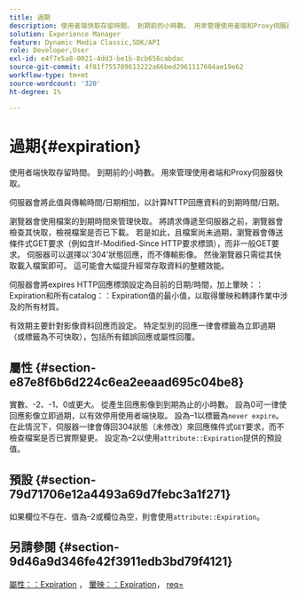 ```yaml
---
title: 過期
description: 使用者端快取存留時間。 到期前的小時數。 用來管理使用者端和Proxy伺服器快取。
solution: Experience Manager
feature: Dynamic Media Classic,SDK/API
role: Developer,User
exl-id: e4f7e5a8-0021-4dd3-be1b-8cb656cabdac
source-git-commit: 4f81f755789613222a66bed2961117604ae19e62
workflow-type: tm+mt
source-wordcount: '320'
ht-degree: 1%

---
```


# 過期{#expiration}

使用者端快取存留時間。 到期前的小時數。 用來管理使用者端和Proxy伺服器快取。

伺服器會將此值與傳輸時間/日期相加，以計算NTTP回應資料的到期時間/日期。

瀏覽器會使用檔案的到期時間來管理快取。 將請求傳遞至伺服器之前，瀏覽器會檢查其快取，檢視檔案是否已下載。 若是如此，且檔案尚未過期，瀏覽器會傳送條件式GET要求（例如含If-Modified-Since HTTP要求標頭），而非一般GET要求。 伺服器可以選擇以&#39;304&#39;狀態回應，而不傳輸影像。 然後瀏覽器只需從其快取載入檔案即可。 這可能會大幅提升經常存取資料的整體效能。

伺服器會將expires HTTP回應標頭設定為目前的日期/時間，加上暈映：：Expiration和所有catalog：：Expiration值的最小值，以取得暈映和轉譯作業中涉及的所有材質。

有效期主要針對影像資料回應而設定。 特定型別的回應一律會標籤為立即過期（或標籤為不可快取），包括所有錯誤回應或屬性回覆。

## 屬性 {#section-e87e8f6b6d224c6ea2eeaad695c04be8}

實數、-2、-1、0或更大。 從產生回應影像到到期為止的小時數。 設為0可一律使回應影像立即過期，以有效停用使用者端快取。 設為–1以標籤為`never expire`。 在此情況下，伺服器一律會傳回304狀態（未修改）來回應條件式`GET`要求，而不檢查檔案是否已實際變更。 設定為–2以使用`attribute::Expiration`提供的預設值。

## 預設 {#section-79d71706e12a4493a69d7febc3a1f271}

如果欄位不存在、值為–2或欄位為空，則會使用`attribute::Expiration`。

## 另請參閱 {#section-9d46a9d346fe42f3911edb3bd79f4121}

[屬性：：Expiration](../../../../../ir-api/material-cat/image-rendering-api-ref/c-ir-material-catalog/c-ir-attributes-reference/r-ir-expiration.md#reference-0f68ad8199c64bd4bc8d27dd78b7d996) ， [暈映：：Expiration](../../../../../ir-api/material-cat/image-rendering-api-ref/c-ir-material-catalog/c-ir-vignette-map-reference/r-ir-expiration-vignette.md#reference-df80829da93e4c0ab3f97a1792d9c74c)， [req=](../../../../../ir-api/http-protocol/image-rendering-api-ref/c-ir-http-protocol-ref/c-ir-http-protocol-command-reference/r-ir-req.md#reference-792b1a663fb64261bd2de2a209b847fb)
